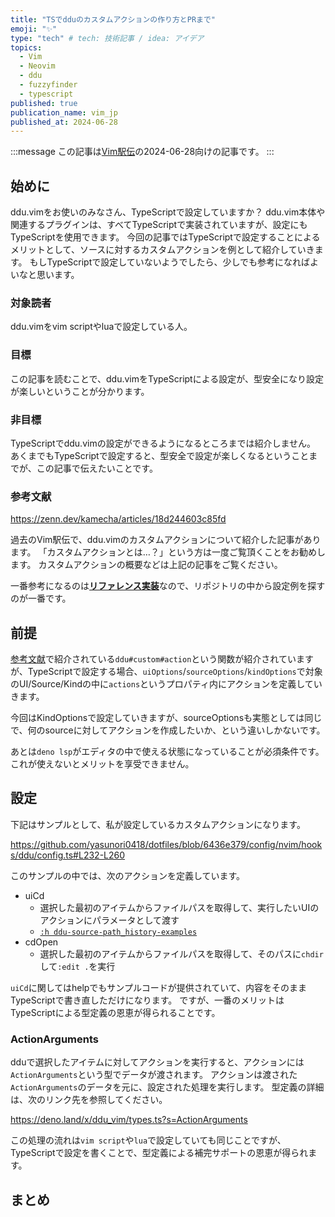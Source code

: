 ```yaml
---
title: "TSでdduのカスタムアクションの作り方とPRまで"
emoji: "✨"
type: "tech" # tech: 技術記事 / idea: アイデア
topics:
  - Vim
  - Neovim
  - ddu
  - fuzzyfinder
  - typescript
published: true
publication_name: vim_jp
published_at: 2024-06-28
---
```


<!-- textlint-disable -->
:::message
この記事は[Vim駅伝](https://vim-jp.org/ekiden/)の2024-06-28向けの記事です。
:::
<!-- textlint-enable -->

## 始めに

ddu.vimをお使いのみなさん、TypeScriptで設定していますか？
ddu.vim本体や関連するプラグインは、すべてTypeScriptで実装されていますが、設定にもTypeScriptを使用できます。
今回の記事ではTypeScriptで設定することによるメリットとして、ソースに対するカスタムアクションを例として紹介していきます。
もしTypeScriptで設定していないようでしたら、少しでも参考になればよいなと思います。

### 対象読者

ddu.vimをvim scriptやluaで設定している人。

### 目標

この記事を読むことで、ddu.vimをTypeScriptによる設定が、型安全になり設定が楽しいということが分かります。

### 非目標

TypeScriptでddu.vimの設定ができるようになるところまでは紹介しません。
あくまでもTypeScriptで設定すると、型安全で設定が楽しくなるということまでが、この記事で伝えたいことです。

### 参考文献

https://zenn.dev/kamecha/articles/18d244603c85fd

過去のVim駅伝で、ddu.vimのカスタムアクションについて紹介した記事があります。
「カスタムアクションとは…？」という方は一度ご覧頂くことをお勧めします。
カスタムアクションの概要などは上記の記事をご覧ください。

一番参考になるのは[**リファレンス実装**](https://github.com/Shougo/shougo-s-github)なので、リポジトリの中から設定例を探すのが一番です。

## 前提

[参考文献](https://zenn.dev/kamecha/articles/18d244603c85fd)で紹介されている`ddu#custom#action`という関数が紹介されていますが、TypeScriptで設定する場合、`uiOptions`/`sourceOptions`/`kindOptions`で対象のUI/Source/Kindの中に`actions`というプロパティ内にアクションを定義していきます。

今回はKindOptionsで設定していきますが、sourceOptionsも実態としては同じで、何のsourceに対してアクションを作成したいか、という違いしかないです。

あとは`deno lsp`がエディタの中で使える状態になっていることが必須条件です。
これが使えないとメリットを享受できません。

## 設定

下記はサンプルとして、私が設定しているカスタムアクションになります。

https://github.com/yasunori0418/dotfiles/blob/6436e379/config/nvim/hooks/ddu/config.ts#L232-L260

このサンプルの中では、次のアクションを定義しています。

- uiCd
  - 選択した最初のアイテムからファイルパスを取得して、実行したいUIのアクションにパラメータとして渡す
  - [`:h ddu-source-path_history-examples`](https://github.com/Shougo/ddu-source-path_history/blob/1ad4de5/doc/ddu-source-path_history.txt#L33-L54)
- cdOpen
  - 選択した最初のアイテムからファイルパスを取得して、そのパスに`chdir`して`:edit .`を実行

`uiCd`に関してはhelpでもサンプルコードが提供されていて、内容をそのままTypeScriptで書き直しただけになります。
ですが、一番のメリットはTypeScriptによる型定義の恩恵が得られることです。

### ActionArguments

dduで選択したアイテムに対してアクションを実行すると、アクションには`ActionArguments`という型でデータが渡されます。
アクションは渡された`ActionArguments`のデータを元に、設定された処理を実行します。
型定義の詳細は、次のリンク先を参照してください。

https://deno.land/x/ddu_vim/types.ts?s=ActionArguments

この処理の流れは`vim script`や`lua`で設定していても同じことですが、TypeScriptで設定を書くことで、型定義による補完サポートの恩恵が得られます。

## まとめ
